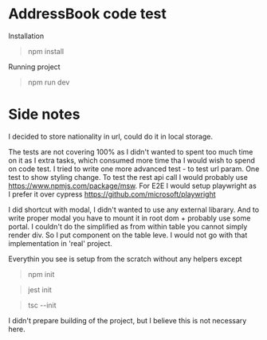 # AddressBook code test

Installation
> npm install

Running project
> npm run dev

# Side notes
I decided to store nationality in url, could do it in local storage.

The tests are not covering 100% as I didn't wanted to spent too much time on it as I extra tasks, which consumed more time tha I would wish to spend on code test.
I tried to write one more advanced test - to test url param.
One test to show styling change.
To test the rest api call I would probably use https://www.npmjs.com/package/msw.
For E2E I would setup playwright as I prefer it over cypress https://github.com/microsoft/playwright

I did shortcut with modal, I didn't wanted to use any external libarary.
And to write proper modal you have to mount it in root dom + probably use some portal. I couldn't do the simplified as from within table 
you cannot simply render div. So I put component on the table leve. I would not go with that implementation in 'real' project.

Everythin you see is setup from the scratch without any helpers except
> npm init

> jest init

> tsc --init

I didn't prepare building of the project, but I believe this is not necessary here.
